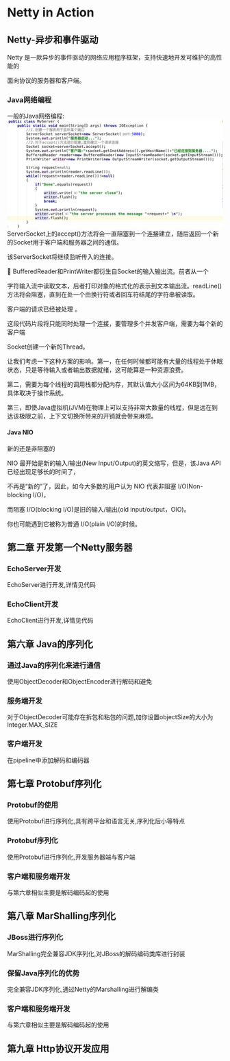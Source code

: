# Netty in Action
## Netty-异步和事件驱动
 Netty 是一款异步的事件驱动的网络应用程序框架，支持快速地开发可维护的高性能的

 面向协议的服务器和客户端。
### Java网络编程
 一般的Java网络编程:
![一般的网络编程](img/一般的网络编程.png)
 ServerSocket上的accept()方法将会一直阻塞到一个连接建立，随后返回一个新的Socket用于客户端和服务器之间的通信。

 该ServerSocket将继续监听传入的连接。

 BufferedReader和PrintWriter都衍生自Socket的输入输出流。前者从一个

 字符输入流中读取文本，后者打印对象的格式化的表示到文本输出流。readLine()方法将会阻塞，直到在处一个由换行符或者回车符结尾的字符串被读取。

 客户端的请求已经被处理 。
 
 这段代码片段将只能同时处理一个连接，要管理多个并发客户端，需要为每个新的客户端
   
 Socket创建一个新的Thread。
 
 让我们考虑一下这种方案的影响。第一，在任何时候都可能有大量的线程处于休眠状态，只是等待输入或者输出数据就绪，这可能算是一种资源浪费。
 
 第二，需要为每个线程的调用栈都分配内存，其默认值大小区间为64KB到1MB，具体取决于操作系统。
 
 第三，即使Java虚拟机(JVM)在物理上可以支持非常大数量的线程，但是远在到达该极限之前，上下文切换所带来的开销就会带来麻烦。
 
#### Java NIO
 新的还是非阻塞的
 
 NIO 最开始是新的输入/输出(New Input/Output)的英文缩写，但是，该Java API已经出现足够长的时间了，
 
 不再是“新的”了，因此，如今大多数的用户认为 NIO 代表非阻塞 I/O(Non-blocking I/O)，
 
 而阻塞 I/O(blocking I/O)是旧的输入/输出(old input/output，OIO)。
 
 你也可能遇到它被称为普通 I/O(plain I/O)的时候。
 
## 第二章 开发第一个Netty服务器
### EchoServer开发
 EchoServer进行开发,详情见代码
### EchoClient开发
 EchoClient进行开发,详情见代码
## 第六章 Java的序列化
### 通过Java的序列化来进行通信
 使用ObjectDecoder和ObjectEncoder进行解码和避免
### 服务端开发
 对于ObjectDecoder可能存在拆包和粘包的问题,加你设置objectSize的大小为Integer.MAX_SIZE
### 客户端开发
 在pipeline中添加解码和编码器
 
## 第七章 Protobuf序列化
### Protobuf的使用
 使用Protobuf进行序列化,具有跨平台和语言无关,序列化后小等特点
### Protobuf序列化
 使用Protobuf进行序列化,开发服务器端与客户端
### 客户端和服务端开发
 与第六章相似主要是解码编码起的使用
 
## 第八章 MarShalling序列化
### JBoss进行序列化
 MarShalling完全兼容JDK序列化,对JBoss的解码编码类库进行封装
### 保留Java序列化的优势
 完全兼容JDK序列化,通过Netty的Marshalling进行解编类
### 客户端和服务端开发
  与第六章相似主要是解码编码起的使用
 
## 第九章 Http协议开发应用
 